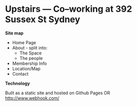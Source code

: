 Upstairs — Co–working at 392 Sussex St Sydney
========

**Site map**

* Home Page
* About - split into:
  * The Space
  * The people
* Membership Info
* Location/Map
* Contact

**Technology**

Built as a static site and hosted on Github Pages OR http://www.webhook.com/
